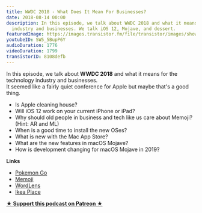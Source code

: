 ```yaml
---
title: WWDC 2018 - What Does It Mean For Businesses?
date: 2018-08-14 00:00
description: In this episode, we talk about WWDC 2018 and what it means for the technology
  industry and businesses. We talk iOS 12, Mojave, and dessert.
featuredImage: https://images.transistor.fm/file/transistor/images/show/122/full_1533929410-artwork.jpg
youtubeID: SW5_5BupP6Y
audioDuration: 1776
videoDuration: 1799
transistorID: 8108defb
---
```

<p>In this episode, we talk about <strong>WWDC 2018</strong> and what it means for the technology industry and businesses. <br>It seemed like a fairly quiet conference for Apple but maybe that's a good thing. </p><ul>
<li>Is Apple cleaning house?</li>
<li>Will iOS 12 work on your current iPhone or iPad?</li>
<li>Why should old people in business and tech like us care about Memoji? (Hint: AR and ML)</li>
<li>When is a good time to install the new OSes?</li>
<li>What is new with the Mac App Store?</li>
<li>What are the new features in macOS Mojave?</li>
<li>How is development changing for macOS Mojave in 2019?</li>
</ul><p><b>Links</b></p><ul>
<li>
<a href="https://www.pokemon.com/us/">Pokemon Go</a> </li>
<li>
<a href="https://www.apple.com/newsroom/2018/06/apple-previews-ios-12/">Memoji</a> </li>
<li><a href="https://questvisual.com">WordLens</a></li>
<li><a href="https://itunes.apple.com/us/app/ikea-place/id1279244498?mt=8">Ikea Place</a></li>
</ul><p><strong><a href="https://www.patreon.com/empowerappsshow" rel="payment" title="★ Support this podcast on Patreon ★">★ Support this podcast on Patreon ★</a></strong></p>
      